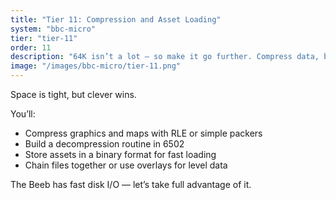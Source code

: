 ```yaml
---
title: "Tier 11: Compression and Asset Loading"
system: "bbc-micro"
tier: "tier-11"
order: 11
description: "64K isn’t a lot — so make it go further. Compress data, build custom file formats, and decompress to RAM or screen at runtime."
image: "/images/bbc-micro/tier-11.png"
---
```


Space is tight, but clever wins.

You’ll:
- Compress graphics and maps with RLE or simple packers
- Build a decompression routine in 6502
- Store assets in a binary format for fast loading
- Chain files together or use overlays for level data

The Beeb has fast disk I/O — let’s take full advantage of it.
